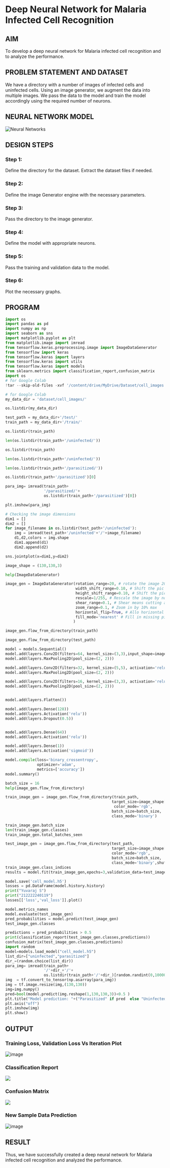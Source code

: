 # Deep Neural Network for Malaria Infected Cell Recognition

## AIM

To develop a deep neural network for Malaria infected cell recognition and to analyze the performance.

## PROBLEM STATEMENT AND DATASET

We have a directory with a number of images of infected cells and uninfected cells. Using an image generator, we augment the data into multiple images. We pass the data to the model and train the model accordingly using the required number of neurons.

## NEURAL NETWORK MODEL

![Neural Networks](https://user-images.githubusercontent.com/65499285/193041366-f95ff404-8ad6-497c-be7f-dc87c2e7c3a1.svg)

## DESIGN STEPS

### Step 1:
Define the directory for the dataset. Extract the dataset files if needed.
### Step 2:
Define the image Generator engine with the necessary parameters.
### Step 3:
Pass the directory to the image generator.
### Step 4:
Define the model with appropriate neurons.
### Step 5:
Pass the training and validation data to the model.
### Step 6:
Plot the necessary graphs.

## PROGRAM
```python
import os
import pandas as pd
import numpy as np
import seaborn as sns
import matplotlib.pyplot as plt
from matplotlib.image import imread
from tensorflow.keras.preprocessing.image import ImageDataGenerator
from tensorflow import keras
from tensorflow.keras import layers
from tensorflow.keras import utils
from tensorflow.keras import models
from sklearn.metrics import classification_report,confusion_matrix
import os
# for Google Colab
!tar --skip-old-files -xvf '/content/drive/MyDrive/Dataset/cell_images.tar.xz' -C '/content/drive/MyDrive/Dataset/'

# for Google Colab
my_data_dir = 'dataset/cell_images/'

os.listdir(my_data_dir)

test_path = my_data_dir+'/test/'
train_path = my_data_dir+'/train/'

os.listdir(train_path)

len(os.listdir(train_path+'/uninfected/'))

os.listdir(train_path)

len(os.listdir(train_path+'/uninfected/'))

len(os.listdir(train_path+'/parasitized/'))

os.listdir(train_path+'/parasitized')[0]

para_img= imread(train_path+
                 '/parasitized/'+
                 os.listdir(train_path+'/parasitized')[0])

plt.imshow(para_img)

# Checking the image dimensions
dim1 = []
dim2 = []
for image_filename in os.listdir(test_path+'/uninfected'):
    img = imread(test_path+'/uninfected'+'/'+image_filename)
    d1,d2,colors = img.shape
    dim1.append(d1)
    dim2.append(d2)

sns.jointplot(x=dim1,y=dim2)

image_shape = (130,130,3)

help(ImageDataGenerator)

image_gen = ImageDataGenerator(rotation_range=20, # rotate the image 20 degrees
                               width_shift_range=0.10, # Shift the pic width by a max of 5%
                               height_shift_range=0.10, # Shift the pic height by a max of 5%
                               rescale=1/255, # Rescale the image by normalzing it.
                               shear_range=0.1, # Shear means cutting away part of the image (max 10%)
                               zoom_range=0.1, # Zoom in by 10% max
                               horizontal_flip=True, # Allo horizontal flipping
                               fill_mode='nearest' # Fill in missing pixels with the nearest filled value
                              )

image_gen.flow_from_directory(train_path)

image_gen.flow_from_directory(test_path)

model = models.Sequential()
model.add(layers.Conv2D(filters=64, kernel_size=(3,3),input_shape=image_shape, activation='relu',))
model.add(layers.MaxPooling2D(pool_size=(2, 2)))

model.add(layers.Conv2D(filters=32, kernel_size=(5,5), activation='relu',))
model.add(layers.MaxPooling2D(pool_size=(2, 2)))

model.add(layers.Conv2D(filters=16, kernel_size=(3,3), activation='relu',))
model.add(layers.MaxPooling2D(pool_size=(2, 2)))


model.add(layers.Flatten())

model.add(layers.Dense(128))
model.add(layers.Activation('relu'))
model.add(layers.Dropout(0.5))


model.add(layers.Dense(64))
model.add(layers.Activation('relu'))

model.add(layers.Dense(1))
model.add(layers.Activation('sigmoid'))

model.compile(loss='binary_crossentropy',
              optimizer='adam',
              metrics=['accuracy'])
model.summary()

batch_size = 16
help(image_gen.flow_from_directory)

train_image_gen = image_gen.flow_from_directory(train_path,
                                               target_size=image_shape[:2],
                                                color_mode='rgb',
                                               batch_size=batch_size,
                                               class_mode='binary')

train_image_gen.batch_size
len(train_image_gen.classes)
train_image_gen.total_batches_seen

test_image_gen = image_gen.flow_from_directory(test_path,
                                               target_size=image_shape[:2],
                                               color_mode='rgb',
                                               batch_size=batch_size,
                                               class_mode='binary',shuffle=False)
train_image_gen.class_indices
results = model.fit(train_image_gen,epochs=3,validation_data=test_image_gen)

model.save('cell_model.h5')
losses = pd.DataFrame(model.history.history)
print("Yuvaraj S")
print("212222240119")
losses[['loss','val_loss']].plot()

model.metrics_names
model.evaluate(test_image_gen)
pred_probabilities = model.predict(test_image_gen)
test_image_gen.classes

predictions = pred_probabilities > 0.5
print(classification_report(test_image_gen.classes,predictions))
confusion_matrix(test_image_gen.classes,predictions)
import random
model=models.load_model("cell_model.h5")
list_dir=["uninfected","parasitized"]
dir_=(random.choice(list_dir))
para_img= imread(train_path+
                 '/'+dir_+'/'+
                 os.listdir(train_path+'/'+dir_)[random.randint(0,10000)])
img  = tf.convert_to_tensor(np.asarray(para_img))
img = tf.image.resize(img,(130,130))
img=img.numpy()
pred=bool(model.predict(img.reshape(1,130,130,3))<0.5 )
plt.title("Model prediction: "+("Parasitized" if pred  else "Uninfected")+"\nActual Value: "+str(dir_))
plt.axis("off")
plt.imshow(img)
plt.show()
```
## OUTPUT

### Training Loss, Validation Loss Vs Iteration Plot

![image](./img/2.png)

### Classification Report

![](./img/1.png)

### Confusion Matrix

![](./img/3.png)

### New Sample Data Prediction

![image](./img/4.png)
## RESULT
Thus, we have successfully created a deep neural network for Malaria infected cell recognition and analyzed the performance.
